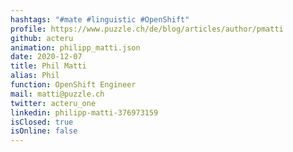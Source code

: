 ```yaml
---
hashtags: "#mate #linguistic #OpenShift"
profile: https://www.puzzle.ch/de/blog/articles/author/pmatti
github: acteru
animation: philipp_matti.json
date: 2020-12-07
title: Phil Matti
alias: Phil
function: OpenShift Engineer
mail: matti@puzzle.ch
twitter: acteru_one
linkedin: philipp-matti-376973159
isClosed: true
isOnline: false
---
```

